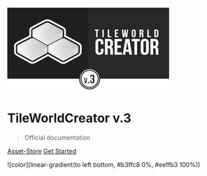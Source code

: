 ![logo](img/logo.png)

<!-- TODO: Update title -->
<h1 id="cover-heading">
  TileWorldCreator v.3
</h1>

<!--
[![GitHub tags](https://img.shields.io/github/tag/MichaelCurrin/docsify-js-template.svg)](https://GitHub.com/MichaelCurrin/docsify-js-template/tags/) <!-- TODO: Update username and repo name -->

> Official documentation <!-- TODO: Replace with your description -->



[Asset-Store](https://assetstore.unity.com/) <!-- TODO: Remove on your copy of this template.-->
[Get Started](#TileWorldCreator-documentation) <!-- TODO: Use ID of your homepage heading -->

<!--![](img/bg.png)-->
<!-- background color -->
<!--![color](#f0f0f0)-->
![color](linear-gradient(to left bottom, #b3ffc8 0%, #eeffb3 100%))
